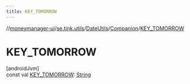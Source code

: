 ```yaml
---
title: KEY_TOMORROW
---
```

//[moneymanager-ui](../../../../index.html)/[se.tink.utils](../../index.html)/[DateUtils](../index.html)/[Companion](index.html)/[KEY_TOMORROW](-k-e-y_-t-o-m-o-r-r-o-w.html)



# KEY_TOMORROW



[androidJvm]\
const val [KEY_TOMORROW](-k-e-y_-t-o-m-o-r-r-o-w.html): [String](https://kotlinlang.org/api/latest/jvm/stdlib/kotlin/-string/index.html)




